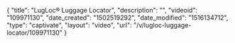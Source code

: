 {
    "title": "LugLoc&reg; Luggage Locator",
    "description": "",
    "videoid": "109971130",
    "date_created": "1502519292",
    "date_modified": "1516134712",
    "type": "captivate",
    "layout": "video",
    "url": "\/v\/lugloc-luggage-locator\/109971130"
}